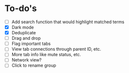 # To-do's

- [ ] Add search function that would highlight matched terms
- [x] Dark mode
- [x] Deduplicate
- [ ] Drag and drop
- [ ] Flag important tabs
- [ ] View tab connections through parent ID, etc.
- [ ] More tab info like mute status, etc.
- [ ] Network view?
- [ ] Click to rename group